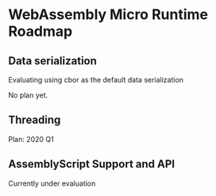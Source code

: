 
# WebAssembly Micro Runtime Roadmap



## Data serialization
Evaluating using cbor as the default data serialization

No plan yet.



## Threading
Plan: 2020 Q1



## AssemblyScript Support and API

Currently under evaluation



